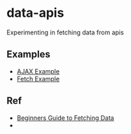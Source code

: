 # data-apis
Experimenting in fetching data from apis

## Examples
* [AJAX Example](/ajax-example)
* [Fetch Example](/fetch-example)

## Ref
* [Beginners Guide to Fetching Data](https://dev.to/bjhaid_93/beginners-guide-to-fetching-data-with-ajax-fetch-api--asyncawait-3m1l)
* 
